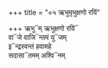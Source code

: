 +++
title = "०५ ऋभुमृभुक्षणो रयिं"

+++
ऋभु᳓म् ऋभुक्षणो रयिं᳓  
वा᳓जे वाजि᳓न्तमं यु᳓जम्  
इ᳓न्द्रस्वन्तं हवामहे  
सदासा᳓तमम् अश्वि᳓नम्
